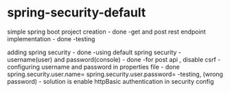﻿# spring-security-default

 simple spring boot project creation - done
	-get and post rest endpoint implementation - done
	-testing 

adding spring security - done
	-using default spring security - username(user) and password(console) - done
	-for post api , disable csrf
	-configuring username and password in properties file - done
		spring.security.user.name=
		spring.security.user.password=
	-testing, (wrong password)
	- solution is enable httpBasic authentication in security config
